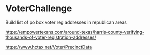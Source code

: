 # VoterChallenge
Build list of po box voter reg addresses in republican areas

https://empowertexans.com/around-texas/harris-county-verifying-thousands-of-voter-registration-addresses/

https://www.hctax.net/Voter/PrecinctData
